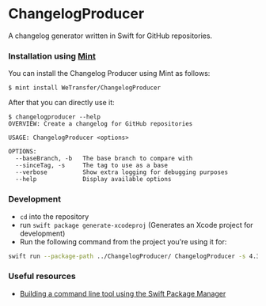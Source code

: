 # ChangelogProducer
A changelog generator written in Swift for GitHub repositories.

### Installation using [Mint](https://github.com/yonaskolb/mint)
You can install the Changelog Producer using Mint as follows:

```
$ mint install WeTransfer/ChangelogProducer
```

After that you can directly use it:

```
$ changelogproducer --help
OVERVIEW: Create a changelog for GitHub repositories

USAGE: ChangelogProducer <options>

OPTIONS:
  --baseBranch, -b   The base branch to compare with
  --sinceTag, -s     The tag to use as a base
  --verbose          Show extra logging for debugging purposes
  --help             Display available options
```

### Development
- `cd` into the repository
- run `swift package generate-xcodeproj` (Generates an Xcode project for development)
- Run the following command from the project you're using it for:

```bash
swift run --package-path ../ChangelogProducer/ ChangelogProducer -s 4.3.0b13951 -b develop --verbose
```

### Useful resources
- [Building a command line tool using the Swift Package Manager](https://www.swiftbysundell.com/articles/building-a-command-line-tool-using-the-swift-package-manager/)
